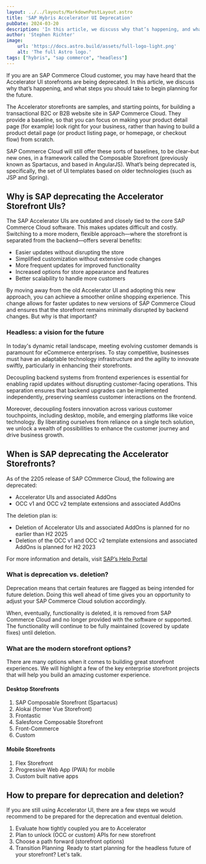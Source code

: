 ```yaml
---
layout: ../../layouts/MarkdownPostLayout.astro
title: 'SAP Hybris Accelerator UI Deprecation'
pubDate: 2024-03-20
description: 'In this article, we discuss why that’s happening, and what steps you should take to begin planning for the future.'
author: 'Stephen Richter'
image:
    url: 'https://docs.astro.build/assets/full-logo-light.png'
    alt: 'The full Astro logo.'
tags: ["hybris", "sap commerce", "headless"]
---
```


If you are an SAP Commerce Cloud customer, you may have heard that the Accelerator UI storefronts are being deprecated. In this article, we discuss why that’s happening, and what steps you should take to begin planning for the future.

The Accelerator storefronts are samples, and starting points, for building a transactional B2C or B2B website site in SAP Commerce Cloud. They provide a baseline, so that you can focus on making your product detail page (for example) look right for your business, rather than having to build a product detail page (or product listing page, or homepage, or checkout flow) from scratch.

SAP Commerce Cloud will still offer these sorts of baselines, to be clear–but new ones, in a framework called the Composable Storefront (previously known as Spartacus, and based in AngularJS). What’s being deprecated is, specifically, the set of UI templates based on older technologies (such as JSP and Spring).

## Why is SAP deprecating the Accelerator Storefront UIs?
The SAP Accelerator UIs are outdated and closely tied to the core SAP Commerce Cloud software. This makes updates difficult and costly. Switching to a more modern, flexible approach—where the storefront is separated from the backend—offers several benefits:
- Easier updates without disrupting the store
- Simplified customization without extensive code changes
- More frequent updates for improved functionality
- Increased options for store appearance and features
- Better scalability to handle more customers

By moving away from the old Accelerator UI and adopting this new approach, you can achieve a smoother online shopping experience. This change allows for faster updates to new versions of SAP Commerce Cloud and ensures that the storefront remains minimally disrupted by backend changes. But why is that important?

### Headless: a vision for the future
In today's dynamic retail landscape, meeting evolving customer demands is paramount for eCommerce enterprises. To stay competitive, businesses must have an adaptable technology infrastructure and the agility to innovate swiftly, particularly in enhancing their storefronts.

Decoupling backend systems from frontend experiences is essential for enabling rapid updates without disrupting customer-facing operations. This separation ensures that backend upgrades can be implemented independently, preserving seamless customer interactions on the frontend.

Moreover, decoupling fosters innovation across various customer touchpoints, including desktop, mobile, and emerging platforms like voice technology. By liberating ourselves from reliance on a single tech solution, we unlock a wealth of possibilities to enhance the customer journey and drive business growth.

## When is SAP deprecating the Accelerator Storefronts?
As of the 2205 release of SAP COmmerce Cloud, the following are deprecated:
- Accelerator UIs and associated AddOns
- OCC v1 and OCC v2 template extensions and associated AddOns

The deletion plan is:
- Deletion of Accelerator UIs and associated AddOns is planned for no earlier than H2 2025
- Deletion of the OCC v1 and OCC v2 template extensions and associated AddOns is planned for H2 2023

For more information and details, visit [SAP’s Help Portal](https://help.sap.com/docs/SAP_COMMERCE_CLOUD_PUBLIC_CLOUD/7e47d40a176d48ba914b50957d003804/1f1c6885781a4267a99c5d619d1f1edd.html)

### What is deprecation vs. deletion?
Deprecation means that certain features are flagged as being intended for future deletion. Doing this well ahead of time gives you an opportunity to adjust your SAP Commerce Cloud solution accordingly. 

When, eventually, functionality is deleted, it is removed from SAP Commerce Cloud and no longer provided with the software or supported. The functionality will continue to be fully maintained (covered by update fixes) until deletion.


### What are the modern storefront options?
There are many options when it comes to building great storefront experiences. We will highlight a few of the key enterprise storefront projects that will help you build an amazing customer experience.

#### Desktop Storefronts
1. SAP Composable Storefront (Spartacus)
2. Alokai (former Vue Storefront)
3. Frontastic
4. Salesforce Composable Storefront
5. Front-Commerce
6. Custom

#### Mobile Storefronts
1. Flex Storefront
2. Progressive Web App (PWA) for mobile
3. Custom built native apps

## How to prepare for deprecation and deletion?
If you are still using Accelerator UI, there are a few steps we would recommend to be prepared for the deprecation and eventual deletion.

1. Evaluate how tightly coupled you are to Accelerator
2. Plan to unlock (OCC or custom) APIs for new storefront
3. Choose a path forward (storefront options)
4. Transition Planning
‍
Ready to start planning for the headless future of your storefront? Let's talk.